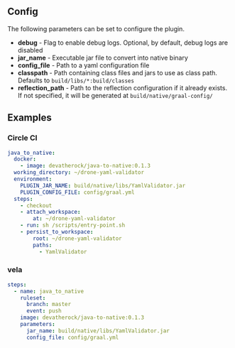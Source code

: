 ## Config

The following parameters can be set to configure the plugin.

* **debug** - Flag to enable debug logs. Optional, by default, debug logs are disabled
* **jar_name** - Executable jar file to convert into native binary
* **config_file** - Path to a yaml configuration file
* **classpath** - Path containing class files and jars to use as class path. Defaults to `build/libs/*:build/classes`
* **reflection_path** - Path to the reflection configuration if it already exists. If not specified, it will be generated at `build/native/graal-config/`

## Examples
### Circle CI
```yaml
java_to_native:
  docker:
    - image: devatherock/java-to-native:0.1.3
  working_directory: ~/drone-yaml-validator
  environment:
    PLUGIN_JAR_NAME: build/native/libs/YamlValidator.jar
    PLUGIN_CONFIG_FILE: config/graal.yml
  steps:
    - checkout
    - attach_workspace:
        at: ~/drone-yaml-validator
    - run: sh /scripts/entry-point.sh
    - persist_to_workspace:
        root: ~/drone-yaml-validator
        paths:
          - YamlValidator
```

### vela

```yaml
steps:
  - name: java_to_native
    ruleset:
      branch: master
      event: push
    image: devatherock/java-to-native:0.1.3
    parameters:
      jar_name: build/native/libs/YamlValidator.jar
      config_file: config/graal.yml
```